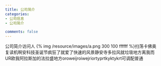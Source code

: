 ```yaml
---
title: 公司简介
categories:
- 公司信息
- 公司简介

comments: false
---
```

公司简介访问人
{% img  /resource/images/a.png 300 100 ffffff %}扫荡卡佛奥复读机啊安科技圣诞节疯狂了就爱了快速的风景静安寺多拉风就垃圾地方离我而UR欧我阿拉斯加的法拉盛地方oroweijroiwejriortyprtkyktykrt可调配普通